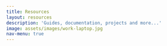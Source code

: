```yaml
---
title: Resources
layout: resources
description: 'Guides, documentation, projects and more...'
image: assets/images/work-laptop.jpg
nav-menu: true
---
```

